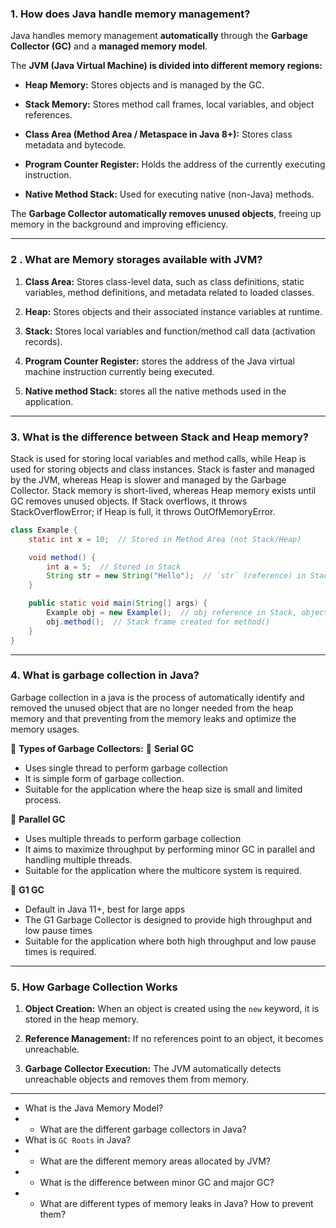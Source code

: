 ### 1.  How does Java handle memory management?
Java handles memory management **automatically** through the **Garbage Collector (GC)** and a **managed memory model**.

The **JVM (Java Virtual Machine) is divided into different memory regions:**

-   **Heap Memory:** Stores objects and is managed by the GC.
    
-   **Stack Memory:** Stores method call frames, local variables, and object references.
    
-   **Class Area (Method Area / Metaspace in Java 8+):** Stores class metadata and bytecode.
    
-   **Program Counter Register:** Holds the address of the currently executing instruction.
    
-   **Native Method Stack:** Used for executing native (non-Java) methods.
    

The **Garbage Collector automatically removes unused objects**, freeing up memory in the background and improving efficiency.

---

### 2 . What are Memory storages available with JVM?
1) **Class Area:** Stores class-level data, such as class definitions, static variables, method definitions, and metadata related to loaded classes.

2) **Heap:** Stores objects and their associated instance variables at runtime.
3) **Stack:** Stores local variables and function/method call data (activation records).
4) **Program Counter Register:** stores the address of the Java virtual machine instruction currently being executed.

5) **Native method Stack:** stores all the native methods used in the application.

---

### 3. What is the difference between Stack and Heap memory?
Stack is used for storing local variables and method calls, while Heap is used for storing objects and class instances. Stack is faster and managed by the JVM, whereas Heap is slower and managed by the Garbage Collector. Stack memory is short-lived, whereas Heap memory exists until GC removes unused objects. If Stack overflows, it throws StackOverflowError; if Heap is full, it throws OutOfMemoryError.

```java
class Example {
    static int x = 10;  // Stored in Method Area (not Stack/Heap)

    void method() {
        int a = 5;  // Stored in Stack
        String str = new String("Hello");  // `str` (reference) in Stack, but object in Heap
    }

    public static void main(String[] args) {
        Example obj = new Example();  // obj reference in Stack, object in Heap
        obj.method();  // Stack frame created for method()
    }
}
```

---

### 4.  What is garbage collection in Java?
Garbage collection in a java is the process of automatically identify and removed the unused  object  that are no longer needed from the heap memory and that preventing from the memory leaks and optimize the  memory usages.

📌 **Types of Garbage Collectors:**
🔹 **Serial GC** 
- Uses single thread to perform garbage collection 
- It is simple form of garbage collection.
- Suitable for the application where the heap size is small and limited process.

🔹 **Parallel GC** 
- Uses multiple threads to perform garbage collection 
- It aims to maximize throughput by performing minor GC in parallel and handling multiple threads.	
- Suitable for the application where the multicore system is required.

🔹 **G1 GC** 
- Default in Java 11+, best for large apps
- The G1 Garbage Collector is designed to provide high throughput and low pause times
- Suitable for the application where  both high throughput and low pause times is required.


---

### 5.   How Garbage Collection Works

1.  **Object Creation:** When an object is created using the `new` keyword, it is stored in the heap memory.
    
2.  **Reference Management:** If no references point to an object, it becomes unreachable.
    
3.  **Garbage Collector Execution:** The JVM automatically detects unreachable objects and removes them from memory.

---
-   What is the Java Memory Model?
- -   What are the different garbage collectors in Java?
-   What is `GC Roots` in Java?
- -   What are the different memory areas allocated by JVM?
- -   What is the difference between minor GC and major GC?
- - What are different types of memory leaks in Java? How to prevent them?
    
